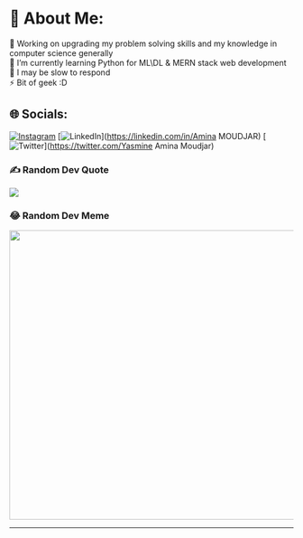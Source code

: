 # 💫 About Me:
🔭 Working on upgrading my problem solving skills and my knowledge in computer science generally<br>🌱 I’m currently learning Python for ML\DL & MERN stack web development<br>💬 I may be slow to respond <br>⚡ Bit of geek :D


## 🌐 Socials:
[![Instagram](https://img.shields.io/badge/Instagram-%23E4405F.svg?logo=Instagram&logoColor=white)](https://instagram.com/enimsayrjm) [![LinkedIn](https://img.shields.io/badge/LinkedIn-%230077B5.svg?logo=linkedin&logoColor=white)](https://linkedin.com/in/Amina MOUDJAR) [![Twitter](https://img.shields.io/badge/Twitter-%231DA1F2.svg?logo=Twitter&logoColor=white)](https://twitter.com/Yasmine Amina Moudjar) 


### ✍️ Random Dev Quote
![](https://quotes-github-readme.vercel.app/api?type=horizontal&theme=radical)

### 😂 Random Dev Meme
<img src="https://api.memegen.link/oprah/you_get/animated_text.gif" width="512px"/>

---
